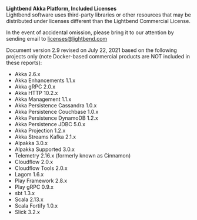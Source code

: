 **Lightbend Akka Platform, Included Licenses**			
Lightbend software uses third-party libraries or other resources that may be distributed under licenses different than the Lightbend Commercial License.

In the event of accidental omission, please bring it to our attention by sending email to licenses@lightbend.com

Document version 2.9 revised on July 22, 2021 based on the following projects only (note Docker-based commercial products are NOT included in these reports):

									
* Akka 2.6.x  
* Akka Enhancements 1.1.x  
* Akka gRPC 2.0.x  
* Akka HTTP 10.2.x  
* Akka Management 1.1.x  
* Akka Persistence Cassandra 1.0.x  
* Akka Persistence Couchbase 1.0.x  
* Akka Persistence DynamoDB 1.2.x  
* Akka Persistence JDBC 5.0.x  
* Akka Projection 1.2.x  
* Akka Streams Kafka 2.1.x  
* Alpakka 3.0.x  
* Alpakka Supported 3.0.x  
* Telemetry 2.16.x (formerly known as Cinnamon)  
* Cloudflow 2.0.x
* Cloudflow Tools 2.0.x
* Lagom 1.6.x  
* Play Framework 2.8.x  
* Play gRPC 0.9.x  
* sbt 1.3.x  
* Scala 2.13.x  
* Scala Fortify 1.0.x  
* Slick 3.2.x  

